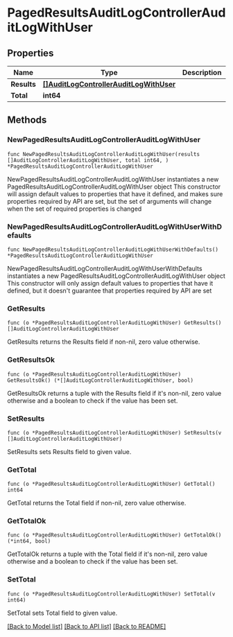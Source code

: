 # PagedResultsAuditLogControllerAuditLogWithUser

## Properties

Name | Type | Description | Notes
------------ | ------------- | ------------- | -------------
**Results** | [**[]AuditLogControllerAuditLogWithUser**](AuditLogControllerAuditLogWithUser.md) |  | 
**Total** | **int64** |  | 

## Methods

### NewPagedResultsAuditLogControllerAuditLogWithUser

`func NewPagedResultsAuditLogControllerAuditLogWithUser(results []AuditLogControllerAuditLogWithUser, total int64, ) *PagedResultsAuditLogControllerAuditLogWithUser`

NewPagedResultsAuditLogControllerAuditLogWithUser instantiates a new PagedResultsAuditLogControllerAuditLogWithUser object
This constructor will assign default values to properties that have it defined,
and makes sure properties required by API are set, but the set of arguments
will change when the set of required properties is changed

### NewPagedResultsAuditLogControllerAuditLogWithUserWithDefaults

`func NewPagedResultsAuditLogControllerAuditLogWithUserWithDefaults() *PagedResultsAuditLogControllerAuditLogWithUser`

NewPagedResultsAuditLogControllerAuditLogWithUserWithDefaults instantiates a new PagedResultsAuditLogControllerAuditLogWithUser object
This constructor will only assign default values to properties that have it defined,
but it doesn't guarantee that properties required by API are set

### GetResults

`func (o *PagedResultsAuditLogControllerAuditLogWithUser) GetResults() []AuditLogControllerAuditLogWithUser`

GetResults returns the Results field if non-nil, zero value otherwise.

### GetResultsOk

`func (o *PagedResultsAuditLogControllerAuditLogWithUser) GetResultsOk() (*[]AuditLogControllerAuditLogWithUser, bool)`

GetResultsOk returns a tuple with the Results field if it's non-nil, zero value otherwise
and a boolean to check if the value has been set.

### SetResults

`func (o *PagedResultsAuditLogControllerAuditLogWithUser) SetResults(v []AuditLogControllerAuditLogWithUser)`

SetResults sets Results field to given value.


### GetTotal

`func (o *PagedResultsAuditLogControllerAuditLogWithUser) GetTotal() int64`

GetTotal returns the Total field if non-nil, zero value otherwise.

### GetTotalOk

`func (o *PagedResultsAuditLogControllerAuditLogWithUser) GetTotalOk() (*int64, bool)`

GetTotalOk returns a tuple with the Total field if it's non-nil, zero value otherwise
and a boolean to check if the value has been set.

### SetTotal

`func (o *PagedResultsAuditLogControllerAuditLogWithUser) SetTotal(v int64)`

SetTotal sets Total field to given value.



[[Back to Model list]](../README.md#documentation-for-models) [[Back to API list]](../README.md#documentation-for-api-endpoints) [[Back to README]](../README.md)


